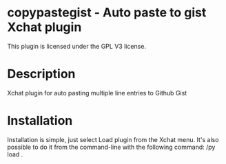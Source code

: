 copypastegist - Auto paste to gist Xchat plugin
=============

This plugin is licensed under the GPL V3 license.

Description
===
Xchat plugin for auto pasting multiple line entries to Github Gist

Installation
===

Installation is simple, just select Load plugin from the Xchat menu. It's also possible to do it from the command-line with
the following command: /py load <filename>.

